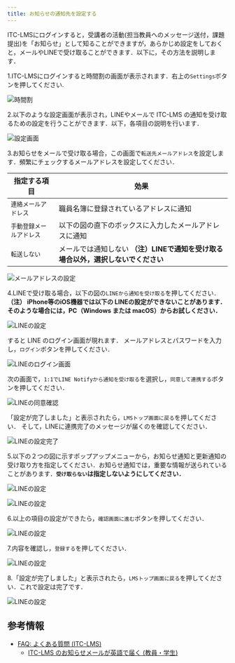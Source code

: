 ```yaml
---
title: お知らせの通知先を設定する
---
```


ITC-LMSにログインすると，受講者の活動(担当教員へのメッセージ送付，課題提出)を「お知らせ」として知ることができますが，あらかじめ設定をしておくと，メールやLINEで受け取ることができます．以下に，その方法を説明します．

1.ITC-LMSにログインすると時間割の画面が表示されます．右上の`Settings`ボタンを押してください.

![時間割](../lms_students/img/schedule.png)

2.以下のような設定画面が表示され，LINEやメールで ITC-LMS の通知を受け取るための設定を行うことができます．以下，各項目の説明を行います．

![設定画面](../lms_students/img/settings.png)

3.お知らせをメールで受け取る場合，この画面で`転送先メールアドレス`を設定します．頻繁にチェックするメールアドレスを設定してください．
<!--
学務システム UTAS に登録された連絡先（`[E-Mail1]`）を通知先に使いたい場合には，`連絡メールアドレス`を指定してください．それ以外のアドレスを使いたい場合には，`手動登録メールアドレス`を指定し，直下のボックス（以下の図では表示されていない）にメールアドレスを入力してください．
-->

|指定する項目|効果|
|---|---|
|`連絡メールアドレス`|職員名簿に登録されているアドレスに通知|
|`手動登録メールアドレス`|以下の図の直下のボックスに入力したメールアドレスに通知|
|`転送しない`|メールでは通知しない **（注）LINEで通知を受け取る場合以外，選択しないでください**|

![メールアドレスの設定](../lms_students/img/mail_address.png)

4.LINEで受け取る場合，以下の図の`LINEから通知を受け取る`を押してください．**（注） iPhone等のiOS機器では以下の LINEの設定ができないことがあります．そのような場合には，PC（Windows または macOS）からお試しください．**

![LINEの設定](../lms_students/img/LINE.png)

すると LINE のログイン画面が現れます．
メールアドレスとパスワードを入力し，`ログイン`ボタンを押してください．

![LINEのログイン画面](../lms_students/img/LINE_login.png)

次の画面で，`1:1でLINE Notifyから通知を受け取る`を選択し，`同意して連携する`ボタンを押してください．

![LINEの同意確認](../lms_students/img/LINE_confirm.png)

「設定が完了しました」と表示されたら，`LMSトップ画面に戻る`を押してください．
そして，LINEに連携完了のメッセージが届くのを確認してください．

![LINEの設定完了](../lms_students/img/LINE_completed.png)

5.以下の２つの図に示すポップアップメニューから，お知らせ通知と更新通知の受け取り方を指定してください．お知らせ通知では，重要な情報が送られていることがあります．**`受け取らない`は指定しないようにしてください．**

![LINEの設定](../lms_students/img/announcement.png)

![LINEの設定](../lms_students/img/update_notification.png)

6.以上の項目の設定ができたら，`確認画面に進む`ボタンを押してください．

![LINEの設定](../lms_students/img/confirmation.png)

7.内容を確認し，`登録する`を押してください．

![LINEの設定](../lms_students/img/completed.png)

8.「設定が完了しました」と表示されたら，`LMSトップ画面に戻る`を押してください．これで設定は完了です．

![LINEの設定](../lms_students/img/last.png)

## 参考情報
* <a href="https://www.ecc.u-tokyo.ac.jp/itc-lms/faq.html">FAQ: よくある質問 (ITC-LMS)</a>
  * <a href="https://www.ecc.u-tokyo.ac.jp/announcement/2014/04/21_1886.html">ITC-LMS のお知らせメールが英語で届く (教員・学生)</a>
